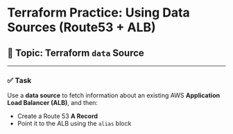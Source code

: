 # Terraform Practice: Using Data Sources (Route53 + ALB)

## 📌 Topic: Terraform `data` Source

---

### ✅ Task

Use a **data source** to fetch information about an existing AWS **Application Load Balancer (ALB)**, and then:

- Create a Route 53 **A Record**
- Point it to the ALB using the `alias` block
